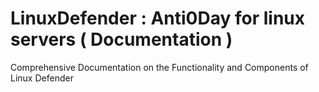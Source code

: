 # LinuxDefender : Anti0Day for linux servers ( Documentation )

Comprehensive Documentation on the Functionality and Components of Linux Defender

